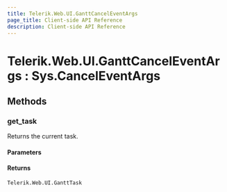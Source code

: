 ```yaml
---
title: Telerik.Web.UI.GanttCancelEventArgs
page_title: Client-side API Reference
description: Client-side API Reference
---
```


# Telerik.Web.UI.GanttCancelEventArgs : Sys.CancelEventArgs

## Methods

### get_task

Returns the current task. 

#### Parameters

#### Returns

`Telerik.Web.UI.GanttTask`